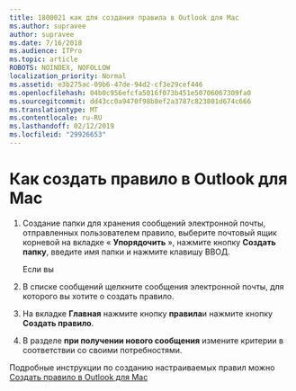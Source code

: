 ```yaml
---
title: 1800021 как для создания правила в Outlook для Mac
ms.author: supravee
author: supravee
ms.date: 7/16/2018
ms.audience: ITPro
ms.topic: article
ROBOTS: NOINDEX, NOFOLLOW
localization_priority: Normal
ms.assetid: e3b275ac-09b6-47de-94d2-cf3e29cef446
ms.openlocfilehash: 04b0c956efcfa5016f073b451e50706067309fa0
ms.sourcegitcommit: dd43cc0a9470f98b8ef2a3787c823801d674c666
ms.translationtype: MT
ms.contentlocale: ru-RU
ms.lasthandoff: 02/12/2019
ms.locfileid: "29926653"
---
```

# <a name="how-to-create-a-rule-in-outlook-for-mac"></a>Как создать правило в Outlook для Mac

1. Создание папки для хранения сообщений электронной почты, отправленных пользователем правило, выберите почтовый ящик корневой на вкладке « **Упорядочить** », нажмите кнопку **Создать папку**, введите имя папки и нажмите клавишу ВВОД.
    
    Если вы 
    
2. В списке сообщений щелкните сообщения электронной почты, для которого вы хотите o создать правило.
    
3. На вкладке **Главная** нажмите кнопку **правила**и нажмите кнопку **Создать правило**.
    
4. В разделе **при получении нового сообщения** измените критерии в соответствии со своими потребностями. 
    
Подробные инструкции по созданию настраиваемых правил можно [Создать правило в Outlook для Mac](https://aka.ms/AA1uy0v)
  

